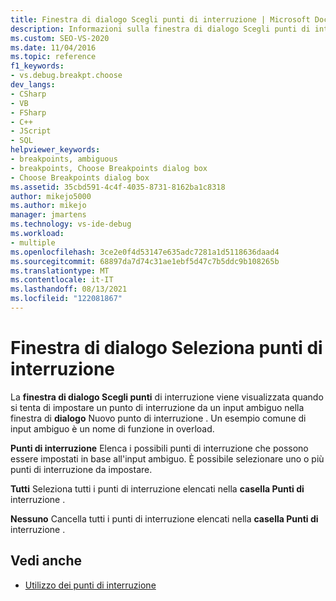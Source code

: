 ```yaml
---
title: Finestra di dialogo Scegli punti di interruzione | Microsoft Docs
description: Informazioni sulla finestra di dialogo Scegli punti di interruzione , che viene visualizzata se si tenta di impostare un punto di interruzione da un input ambiguo nella finestra di dialogo Nuovo punto di interruzione in Visual Studio.
ms.custom: SEO-VS-2020
ms.date: 11/04/2016
ms.topic: reference
f1_keywords:
- vs.debug.breakpt.choose
dev_langs:
- CSharp
- VB
- FSharp
- C++
- JScript
- SQL
helpviewer_keywords:
- breakpoints, ambiguous
- breakpoints, Choose Breakpoints dialog box
- Choose Breakpoints dialog box
ms.assetid: 35cbd591-4c4f-4035-8731-8162ba1c8318
author: mikejo5000
ms.author: mikejo
manager: jmartens
ms.technology: vs-ide-debug
ms.workload:
- multiple
ms.openlocfilehash: 3ce2e0f4d53147e635adc7281a1d5118636daad4
ms.sourcegitcommit: 68897da7d74c31ae1ebf5d47c7b5ddc9b108265b
ms.translationtype: MT
ms.contentlocale: it-IT
ms.lasthandoff: 08/13/2021
ms.locfileid: "122081867"
---
```

# <a name="choose-breakpoints-dialog-box"></a>Finestra di dialogo Seleziona punti di interruzione
La **finestra di dialogo Scegli punti** di interruzione viene visualizzata quando si tenta di impostare un punto di interruzione da un input ambiguo nella finestra di **dialogo** Nuovo punto di interruzione . Un esempio comune di input ambiguo è un nome di funzione in overload.

 **Punti di interruzione** Elenca i possibili punti di interruzione che possono essere impostati in base all'input ambiguo. È possibile selezionare uno o più punti di interruzione da impostare.

 **Tutti** Seleziona tutti i punti di interruzione elencati nella **casella Punti di** interruzione .

 **Nessuno** Cancella tutti i punti di interruzione elencati nella **casella Punti di** interruzione .

## <a name="see-also"></a>Vedi anche

- [Utilizzo dei punti di interruzione](../debugger/using-breakpoints.md)